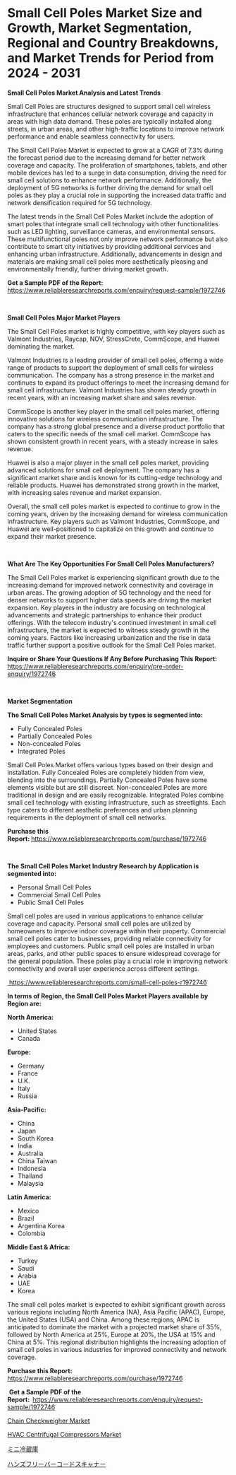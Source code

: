 <p><h1>Small Cell Poles Market Size and Growth, Market Segmentation, Regional and Country Breakdowns, and Market Trends for Period from 2024 -  2031</h1></p><p><strong>Small Cell Poles Market Analysis and Latest Trends</strong></p>
<p><p>Small Cell Poles are structures designed to support small cell wireless infrastructure that enhances cellular network coverage and capacity in areas with high data demand. These poles are typically installed along streets, in urban areas, and other high-traffic locations to improve network performance and enable seamless connectivity for users.</p><p>The Small Cell Poles Market is expected to grow at a CAGR of 7.3% during the forecast period due to the increasing demand for better network coverage and capacity. The proliferation of smartphones, tablets, and other mobile devices has led to a surge in data consumption, driving the need for small cell solutions to enhance network performance. Additionally, the deployment of 5G networks is further driving the demand for small cell poles as they play a crucial role in supporting the increased data traffic and network densification required for 5G technology.</p><p>The latest trends in the Small Cell Poles Market include the adoption of smart poles that integrate small cell technology with other functionalities such as LED lighting, surveillance cameras, and environmental sensors. These multifunctional poles not only improve network performance but also contribute to smart city initiatives by providing additional services and enhancing urban infrastructure. Additionally, advancements in design and materials are making small cell poles more aesthetically pleasing and environmentally friendly, further driving market growth.</p></p>
<p><strong>Get a Sample PDF of the Report:&nbsp;</strong> <a href="https://www.reliableresearchreports.com/enquiry/request-sample/1972746">https://www.reliableresearchreports.com/enquiry/request-sample/1972746</a></p>
<p>&nbsp;</p>
<p><strong>Small Cell Poles Major Market Players</strong></p>
<p><p>The Small Cell Poles market is highly competitive, with key players such as Valmont Industries, Raycap, NOV, StressCrete, CommScope, and Huawei dominating the market. </p><p>Valmont Industries is a leading provider of small cell poles, offering a wide range of products to support the deployment of small cells for wireless communication. The company has a strong presence in the market and continues to expand its product offerings to meet the increasing demand for small cell infrastructure. Valmont Industries has shown steady growth in recent years, with an increasing market share and sales revenue.</p><p>CommScope is another key player in the small cell poles market, offering innovative solutions for wireless communication infrastructure. The company has a strong global presence and a diverse product portfolio that caters to the specific needs of the small cell market. CommScope has shown consistent growth in recent years, with a steady increase in sales revenue.</p><p>Huawei is also a major player in the small cell poles market, providing advanced solutions for small cell deployment. The company has a significant market share and is known for its cutting-edge technology and reliable products. Huawei has demonstrated strong growth in the market, with increasing sales revenue and market expansion.</p><p>Overall, the small cell poles market is expected to continue to grow in the coming years, driven by the increasing demand for wireless communication infrastructure. Key players such as Valmont Industries, CommScope, and Huawei are well-positioned to capitalize on this growth and continue to expand their market presence.</p></p>
<p>&nbsp;</p>
<p><strong>What Are The Key Opportunities For Small Cell Poles Manufacturers?</strong></p>
<p><p>The Small Cell Poles market is experiencing significant growth due to the increasing demand for improved network connectivity and coverage in urban areas. The growing adoption of 5G technology and the need for denser networks to support higher data speeds are driving the market expansion. Key players in the industry are focusing on technological advancements and strategic partnerships to enhance their product offerings. With the telecom industry's continued investment in small cell infrastructure, the market is expected to witness steady growth in the coming years. Factors like increasing urbanization and the rise in data traffic further support a positive outlook for the Small Cell Poles market.</p></p>
<p><strong>Inquire or Share Your Questions If Any Before Purchasing This Report:</strong> <a href="https://www.reliableresearchreports.com/enquiry/pre-order-enquiry/1972746">https://www.reliableresearchreports.com/enquiry/pre-order-enquiry/1972746</a></p>
<p>&nbsp;</p>
<p><strong>Market Segmentation</strong></p>
<p><strong>The Small Cell Poles Market Analysis by types is segmented into:</strong></p>
<p><ul><li>Fully Concealed Poles</li><li>Partially Concealed Poles</li><li>Non-concealed Poles</li><li>Integrated Poles</li></ul></p>
<p><p>Small Cell Poles Market offers various types based on their design and installation. Fully Concealed Poles are completely hidden from view, blending into the surroundings. Partially Concealed Poles have some elements visible but are still discreet. Non-concealed Poles are more traditional in design and are easily recognizable. Integrated Poles combine small cell technology with existing infrastructure, such as streetlights. Each type caters to different aesthetic preferences and urban planning requirements in the deployment of small cell networks.</p></p>
<p><strong>Purchase this Report:&nbsp;</strong><a href="https://www.reliableresearchreports.com/purchase/1972746">https://www.reliableresearchreports.com/purchase/1972746</a></p>
<p>&nbsp;</p>
<p><strong>The Small Cell Poles Market Industry Research by Application is segmented into:</strong></p>
<p><ul><li>Personal Small Cell Poles</li><li>Commercial Small Cell Poles</li><li>Public Small Cell Poles</li></ul></p>
<p><p>Small cell poles are used in various applications to enhance cellular coverage and capacity. Personal small cell poles are utilized by homeowners to improve indoor coverage within their property. Commercial small cell poles cater to businesses, providing reliable connectivity for employees and customers. Public small cell poles are installed in urban areas, parks, and other public spaces to ensure widespread coverage for the general population. These poles play a crucial role in improving network connectivity and overall user experience across different settings.</p></p>
<p><a href="https://www.reliableresearchreports.com/small-cell-poles-r1972746">&nbsp;https://www.reliableresearchreports.com/small-cell-poles-r1972746</a></p>
<p><strong>In terms of Region, the Small Cell Poles Market Players available by Region are:</strong></p>
<p>
    <p> <strong> North America: </strong>
        <ul>
            <li>United States</li>
            <li>Canada</li>
        </ul>
        </p> 
    <p> <strong> Europe: </strong>
        <ul>
            <li>Germany</li>
            <li>France</li>
            <li>U.K.</li>
            <li>Italy</li>
            <li>Russia</li>
        </ul>
        </p> 
    <p> <strong> Asia-Pacific: </strong>
        <ul>
            <li>China</li>
            <li>Japan</li>
            <li>South Korea</li>
            <li>India</li>
            <li>Australia</li>
            <li>China Taiwan</li>
            <li>Indonesia</li>
            <li>Thailand</li>
            <li>Malaysia</li>
        </ul>
        </p> 
    <p> <strong> Latin America: </strong>
        <ul>
            <li>Mexico</li>
            <li>Brazil</li>
            <li>Argentina Korea</li>
            <li>Colombia</li>
        </ul>
        </p> 
    <p> <strong> Middle East & Africa: </strong>
        <ul>
            <li>Turkey</li>
            <li>Saudi</li>
            <li>Arabia</li>
            <li>UAE</li>
            <li>Korea</li>
        </ul>
    </p>
    </p>
<p><p>The small cell poles market is expected to exhibit significant growth across various regions including North America (NA), Asia Pacific (APAC), Europe, the United States (USA) and China. Among these regions, APAC is anticipated to dominate the market with a projected market share of 35%, followed by North America at 25%, Europe at 20%, the USA at 15% and China at 5%. This regional distribution highlights the increasing adoption of small cell poles in various industries for improved connectivity and network coverage.</p></p>
<p><strong>Purchase this Report: </strong><a href="https://www.reliableresearchreports.com/purchase/1972746">https://www.reliableresearchreports.com/purchase/1972746</a></p>
<p>&nbsp;<strong>Get a Sample PDF of the Report:&nbsp;&nbsp;</strong><a href="https://www.reliableresearchreports.com/enquiry/request-sample/1972746">https://www.reliableresearchreports.com/enquiry/request-sample/1972746</a></p>
<p><strong></strong></p>
<p><p><a href="https://github.com/Chiragrp22/Market-Research-Report-List-4/blob/main/chain-checkweigher-market.md">Chain Checkweigher Market</a></p><p><a href="https://github.com/derrinmiltonellis35gcl/Market-Research-Report-List-2/blob/main/hvac-centrifugal-compressors-market.md">HVAC Centrifugal Compressors Market</a></p><p><a href="https://github.com/laurenreichert/Market-Research-Report-List-1/blob/main/702471633805.md">ミニ冷蔵庫</a></p><p><a href="https://github.com/RodHoppe07/Market-Research-Report-List-1/blob/main/900323133806.md">ハンズフリーバーコードスキャナー</a></p></p>